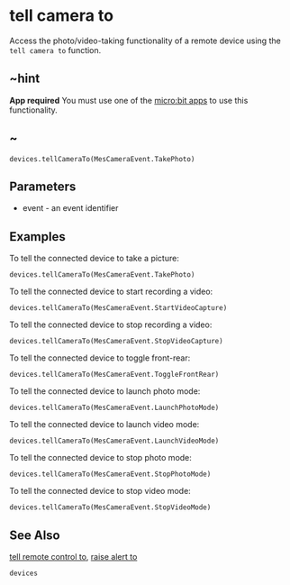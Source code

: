 # tell camera to

Access the photo/video-taking functionality of a remote device using the ``tell camera to`` function.

## ~hint

**App required** You must use one of the [micro:bit apps](https://microbit.org/guide/mobile/) to use this functionality.

## ~


```sig
devices.tellCameraTo(MesCameraEvent.TakePhoto)
```

## Parameters

* event - an event identifier

## Examples

To tell the connected device to take a picture:

```blocks
devices.tellCameraTo(MesCameraEvent.TakePhoto)
```

To tell the connected device to start recording a video:

```blocks
devices.tellCameraTo(MesCameraEvent.StartVideoCapture)
```

To tell the connected device to stop recording a video:

```blocks
devices.tellCameraTo(MesCameraEvent.StopVideoCapture)
```

To tell the connected device to toggle front-rear:

```blocks
devices.tellCameraTo(MesCameraEvent.ToggleFrontRear)
```

To tell the connected device to launch photo mode:

```blocks
devices.tellCameraTo(MesCameraEvent.LaunchPhotoMode)
```

To tell the connected device to launch video mode:

```blocks
devices.tellCameraTo(MesCameraEvent.LaunchVideoMode)
```

To tell the connected device to stop photo mode:

```blocks
devices.tellCameraTo(MesCameraEvent.StopPhotoMode)
```

To tell the connected device to stop video mode:

```blocks
devices.tellCameraTo(MesCameraEvent.StopVideoMode)
```

## See Also

[tell remote control to](/reference/devices/tell-remote-control-to), [raise alert to](/reference/devices/raise-alert-to)

```package
devices
```

